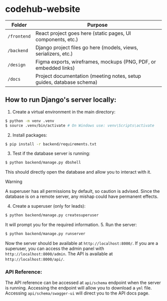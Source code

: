 # codehub-website

| Folder      | Purpose                                                              |
| ----------- | -------------------------------------------------------------------- |
| `/frontend` | React project goes here (static pages, UI components, etc.)          |
| `/backend`  | Django project files go here (models, views, serializers, etc.)      |
| `/design`   | Figma exports, wireframes, mockups (PNG, PDF, or embedded links)     |
| `/docs`     | Project documentation (meeting notes, setup guides, database schema) |

## How to run Django's server locally:
1. Create a virtual environment in the main directory:
```bash
$ python -m venv .venv
$ source .venv/bin/activate # On Windows use: venv\Scripts\activate
```
2. Install packages:
```bash
$ pip install -r backend/requirements.txt
```
3. Test if the database server is running:
```bash
$ python backend/manage.py dbshell
```
This should directly open the database and allow you to interact with it.
> [!WARNING]
> A superuser has all permissions by default, so caution is advised. Since the database is on a remote server,
> any mishap could have permanent effects.
4. Create a superuser (only for leads):
```bash
$ python backend/manage.py createsuperuser
```
It will prompt you for the required information.
5. Run the server:
```bash
$ python backend/manage.py runserver
```
Now the server should be available at `http://localhost:8000/`. If you are a superuser, you can access the admin panel with
`http://localhost:8000/admin`. The API is available at `http://localhost:8000/api/`.
### API Reference:
The API reference can be accessed at `api/schema` endpoint when the server is running. Accessing the endpoint will allow you to download
a `yml` file. Accessing `api/schema/swagger-ui` will direct you to the API docs page. 
